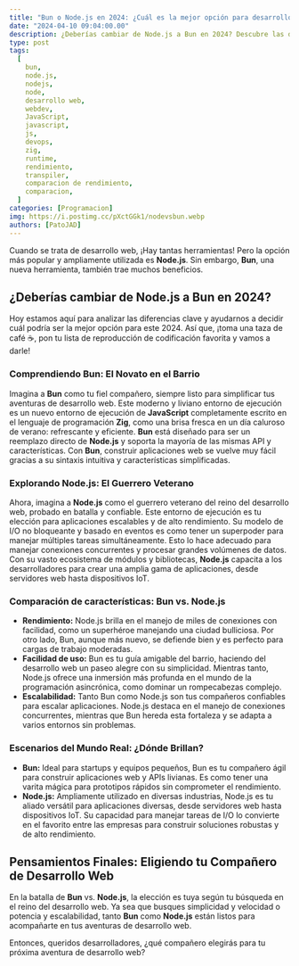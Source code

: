 ```yaml
---
title: "Bun o Node.js en 2024: ¿Cuál es la mejor opción para desarrollo web?"
date: "2024-04-10 09:04:00.00"
description: ¿Deberías cambiar de Node.js a Bun en 2024? Descubre las diferencias clave entre estas herramientas de desarrollo web y decide cuál se adapta mejor a tus necesidades.
type: post
tags:
  [
    bun,
    node.js,
    nodejs,
    node,
    desarrollo web,
    webdev,
    JavaScript,
    javascript,
    js,
    devops,
    zig,
    runtime,
    rendimiento,
    transpiler,
    comparacion de rendimiento,
    comparacion,
  ]
categories: [Programacion]
img: https://i.postimg.cc/pXctGGk1/nodevsbun.webp
authors: [PatoJAD]
---
```


Cuando se trata de desarrollo web, ¡Hay tantas herramientas! Pero la opción más popular y ampliamente utilizada es **Node.js**. Sin embargo, **Bun**, una nueva herramienta, también trae muchos beneficios.

## ¿Deberías cambiar de Node.js a Bun en 2024?

Hoy estamos aquí para analizar las diferencias clave y ayudarnos a decidir cuál podría ser la mejor opción para este 2024. Así que, ¡toma una taza de café ☕️, pon tu lista de reproducción de codificación favorita y vamos a darle!

### Comprendiendo Bun: El Novato en el Barrio

Imagina a **Bun** como tu fiel compañero, siempre listo para simplificar tus aventuras de desarrollo web. Este moderno y liviano entorno de ejecución es un nuevo entorno de ejecución de **JavaScript** completamente escrito en el lenguaje de programación **Zig**, como una brisa fresca en un día caluroso de verano: refrescante y eficiente. **Bun** está diseñado para ser un reemplazo directo de **Node.js** y soporta la mayoría de las mismas API y características. Con **Bun**, construir aplicaciones web se vuelve muy fácil gracias a su sintaxis intuitiva y características simplificadas.

### Explorando Node.js: El Guerrero Veterano

Ahora, imagina a **Node.js** como el guerrero veterano del reino del desarrollo web, probado en batalla y confiable. Este entorno de ejecución es tu elección para aplicaciones escalables y de alto rendimiento. Su modelo de I/O no bloqueante y basado en eventos es como tener un superpoder para manejar múltiples tareas simultáneamente. Esto lo hace adecuado para manejar conexiones concurrentes y procesar grandes volúmenes de datos. Con su vasto ecosistema de módulos y bibliotecas, **Node.js** capacita a los desarrolladores para crear una amplia gama de aplicaciones, desde servidores web hasta dispositivos IoT.

### Comparación de características: Bun vs. Node.js

- **Rendimiento:** Node.js brilla en el manejo de miles de conexiones con facilidad, como un superhéroe manejando una ciudad bulliciosa. Por otro lado, Bun, aunque más nuevo, se defiende bien y es perfecto para cargas de trabajo moderadas.
- **Facilidad de uso:** Bun es tu guía amigable del barrio, haciendo del desarrollo web un paseo alegre con su simplicidad. Mientras tanto, Node.js ofrece una inmersión más profunda en el mundo de la programación asincrónica, como dominar un rompecabezas complejo.
- **Escalabilidad:** Tanto Bun como Node.js son tus compañeros confiables para escalar aplicaciones. Node.js destaca en el manejo de conexiones concurrentes, mientras que Bun hereda esta fortaleza y se adapta a varios entornos sin problemas.

### Escenarios del Mundo Real: ¿Dónde Brillan?

- **Bun:** Ideal para startups y equipos pequeños, Bun es tu compañero ágil para construir aplicaciones web y APIs livianas. Es como tener una varita mágica para prototipos rápidos sin comprometer el rendimiento.
- **Node.js:** Ampliamente utilizado en diversas industrias, Node.js es tu aliado versátil para aplicaciones diversas, desde servidores web hasta dispositivos IoT. Su capacidad para manejar tareas de I/O lo convierte en el favorito entre las empresas para construir soluciones robustas y de alto rendimiento.

## Pensamientos Finales: Eligiendo tu Compañero de Desarrollo Web

En la batalla de **Bun** vs. **Node.js**, la elección es tuya según tu búsqueda en el reino del desarrollo web. Ya sea que busques simplicidad y velocidad o potencia y escalabilidad, tanto **Bun** como **Node.js** están listos para acompañarte en tus aventuras de desarrollo web.

Entonces, queridos desarrolladores, ¿qué compañero elegirás para tu próxima aventura de desarrollo web?
